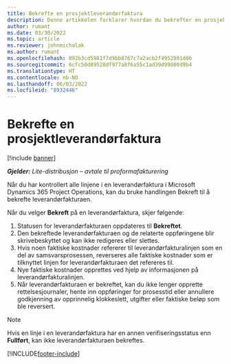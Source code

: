 ```yaml
---
title: Bekrefte en prosjektleverandørfaktura
description: Denne artikkelen forklarer hvordan du bekrefter en prosjektleverandørfaktura i Microsoft Dynamics 365 Project Operations og den økonomiske virkningen av å bekrefte en prosjektleverandørfaktura.
author: rumant
ms.date: 03/30/2022
ms.topic: article
ms.reviewer: johnmichalak
ms.author: rumant
ms.openlocfilehash: 092b3cd5981f7d9bb8767c7a2acb2f4952801d06
ms.sourcegitcommit: 6cfc50d89528df977a8f6a55c1ad39d99800d9b4
ms.translationtype: HT
ms.contentlocale: nb-NO
ms.lasthandoff: 06/03/2022
ms.locfileid: "8932446"
---
```

# <a name="confirm-a-project-vendor-invoice"></a>Bekrefte en prosjektleverandørfaktura

[!include [banner](../../includes/dataverse-preview.md)]

_**Gjelder:** Lite-distribusjon – avtale til proformafakturering_

Når du har kontrollert alle linjene i en leverandørfaktura i Microsoft Dynamics 365 Project Operations, kan du bruke handlingen Bekreft til å bekrefte leverandørfakturaen.

Når du velger **Bekreft** på en leverandørfaktura, skjer følgende:

1. Statusen for leverandørfakturaen oppdateres til **Bekreftet**.
2. Den bekreftede leverandørfakturaen og de relaterte oppføringene blir skrivebeskyttet og kan ikke redigeres eller slettes.
3. Hvis noen faktiske kostnader refererer til leverandørfakturalinjen som en del av samsvarsprosessen, reverseres alle faktiske kostnader som er tilknyttet linjen for leverandørfakturaen det refereres til.
4. Nye faktiske kostnader opprettes ved hjelp av informasjonen på leverandørfakturalinjen.
5. Når leverandørfakturaen er bekreftet, kan du ikke lenger opprette rettelsesjournaler, hente inn oppføringer for prosesstid eller annullere godkjenning av opprinnelig klokkeslett, utgifter eller faktiske beløp som ble reversert.

> [!NOTE]
> Hvis en linje i en leverandørfaktura har en annen verifiseringsstatus enn **Fullført**, kan ikke leverandørfakturaen bekreftes.

[!INCLUDE[footer-include](../../includes/footer-banner.md)]
